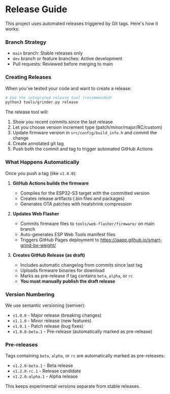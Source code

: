 # Release Guide

This project uses automated releases triggered by Git tags. Here's how it works:

### Branch Strategy
- `main` branch: Stable releases only
- `dev` branch or feature branches: Active development
- Pull requests: Reviewed before merging to main

### Creating Releases

When you've tested your code and want to create a release:

```bash
# Use the integrated release tool (recommended)
python3 tools/grinder.py release
```

The release tool will:
1. Show you recent commits since the last release
2. Let you choose version increment type (patch/minor/major/RC/custom)
3. Update firmware version in `src/config/build_info.h` and commit the change
4. Create annotated git tag
5. Push both the commit and tag to trigger automated GitHub Actions


### What Happens Automatically

Once you push a tag (like `v1.0.0`):

1. **GitHub Actions builds the firmware**
   - Compiles for the ESP32-S3 target with the committed version
   - Creates release artifacts (.bin files and packages)
   - Generates OTA patches with heatshrink compression

2. **Updates Web Flasher**
   - Commits firmware files to `tools/web-flasher/firmware/` on main branch
   - Auto-generates ESP Web Tools manifest files
   - Triggers GitHub Pages deployment to https://jaapp.github.io/smart-grind-by-weight/

3. **Creates GitHub Release (as draft)**
   - Includes automatic changelog from commits since last tag
   - Uploads firmware binaries for download
   - Marks as pre-release if tag contains `beta`, `alpha`, or `rc`
   - **You must manually publish the draft release**

### Version Numbering

We use semantic versioning (semver):
- `v1.0.0` - Major release (breaking changes)
- `v1.1.0` - Minor release (new features)
- `v1.0.1` - Patch release (bug fixes)
- `v1.0.0-beta.1` - Pre-release (automatically marked as pre-release)

### Pre-releases

Tags containing `beta`, `alpha`, or `rc` are automatically marked as pre-releases:
- `v1.2.0-beta.1` - Beta release
- `v1.2.0-rc.1` - Release candidate
- `v1.2.0-alpha.1` - Alpha release

This keeps experimental versions separate from stable releases.